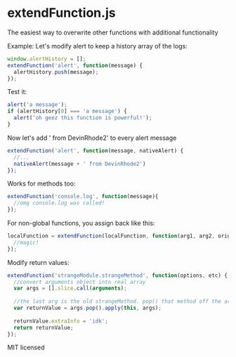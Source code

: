 extendFunction.js
=================

The easiest way to overwrite other functions with additional functionality
 
Example:
Let's modify alert to keep a history array of the logs:
```javascript
window.alertHistory = [];
extendFunction('alert', function(message) {
  alertHistory.push(message);
});
```

Test it:
```javascript
alert('a message');
if (alertHistory[0] === 'a message') {
  alert('oh geez this function is powerful!');
}
```

Now let's add ' from DevinRhode2' to every alert message
```javascript
extendFunction('alert', function(message, nativeAlert) {
  //...
  nativeAlert(message + ' from DevinRhode2')
});
```
Works for methods too:
```javascript
extendFunction('console.log', function(message){
  //omg console.log was called!
});
```
 
For non-global functions, you assign back like this:
```javascript
localFunction = extendFunction(localFunction, function(arg1, arg2, originalLocalFunction){
  //magic!
});
```
 
Modify return values:
```javascript
extendFunction('strangeModule.strangeMethod', function(options, etc) {
  //convert arguments object into real array
  var args = [].slice.call(arguments);
 
  //the last arg is the old strangeMethod. pop() that method off the args array and .apply with the proper args!
  var returnValue = args.pop().apply(this, args);
 
  returnValue.extraInfo = 'idk';
  return returnValue;
});
```

MIT licensed
